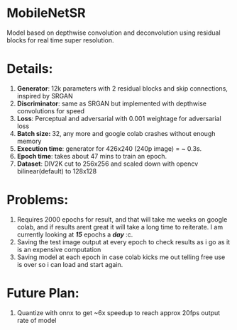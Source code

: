 # MobileNetSR

Model based on depthwise convolution and deconvolution using residual blocks for real time super resolution. 

# Details:

1. <b>Generator</b>: 12k parameters with 2 residual blocks and skip connections, inspired by SRGAN
2. <b>Discriminator</b>: same as SRGAN but implemented with depthwise convolutions for speed
3. <b>Loss</b>: Perceptual and adversarial with 0.001 weightage for adversarial loss
4. <b>Batch size: </b>32, any more and google colab crashes without enough memory
5. <b>Execution time</b>: generator for 426x240 (240p image) = ~ 0.3s.
6. <b>Epoch time</b>: takes about 47 mins to train an epoch.
7. <b>Dataset</b>: DIV2K cut to 256x256 and scaled down with opencv bilinear(default) to 128x128

# Problems:

1. Requires 2000 epochs for result, and that will take me weeks on google colab, and if results arent great it will take a long time to reiterate. I am currently looking at <b>*15*</b> epochs a <b>*day*</b>  :c.
1. Saving the test image output at every epoch to check results as i go as it is an expensive computation
1. Saving model at each epoch in case colab kicks me out telling free use is over so i can load and start again.

# Future Plan:

1. Quantize with onnx to get ~6x speedup to reach approx 20fps output rate of model